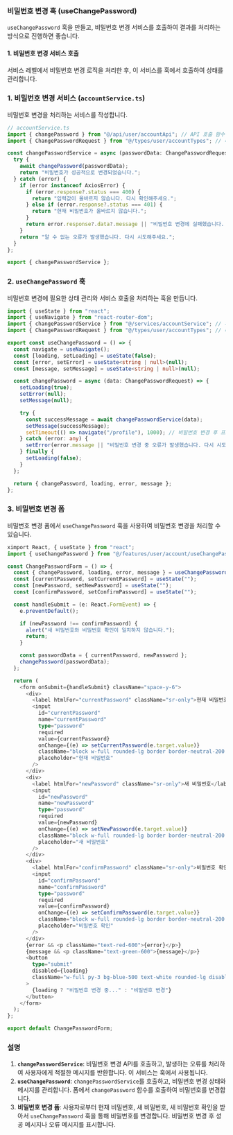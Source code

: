 ### 비밀번호 변경 훅 (useChangePassword)

`useChangePassword` 훅을 만들고, 비밀번호 변경 서비스를 호출하여 결과를 처리하는 방식으로 진행하면 좋습니다.

#### 1. 비밀번호 변경 서비스 호출

서비스 레벨에서 비밀번호 변경 로직을 처리한 후, 이 서비스를 훅에서 호출하여 상태를 관리합니다.

### 1. 비밀번호 변경 서비스 (`accountService.ts`)

비밀번호 변경을 처리하는 서비스를 작성합니다.

```ts
// accountService.ts
import { changePassword } from "@/api/user/accountApi"; // API 호출 함수
import { ChangePasswordRequest } from "@/types/user/accountTypes"; // 타입

const changePasswordService = async (passwordData: ChangePasswordRequest): Promise<string> => {
  try {
    await changePassword(passwordData);
    return "비밀번호가 성공적으로 변경되었습니다.";
  } catch (error) {
    if (error instanceof AxiosError) {
      if (error.response?.status === 400) {
        return "입력값이 올바르지 않습니다. 다시 확인해주세요.";
      } else if (error.response?.status === 401) {
        return "현재 비밀번호가 올바르지 않습니다.";
      }
      return error.response?.data?.message || "비밀번호 변경에 실패했습니다. 다시 시도해주세요.";
    }
    return "알 수 없는 오류가 발생했습니다. 다시 시도해주세요.";
  }
};

export { changePasswordService };
```

### 2. `useChangePassword` 훅

비밀번호 변경에 필요한 상태 관리와 서비스 호출을 처리하는 훅을 만듭니다.

```ts
import { useState } from "react";
import { useNavigate } from "react-router-dom";
import { changePasswordService } from "@/services/accountService"; // 서비스 함수 import
import { ChangePasswordRequest } from "@/types/user/accountTypes"; // 타입 import

export const useChangePassword = () => {
  const navigate = useNavigate();
  const [loading, setLoading] = useState(false);
  const [error, setError] = useState<string | null>(null);
  const [message, setMessage] = useState<string | null>(null);

  const changePassword = async (data: ChangePasswordRequest) => {
    setLoading(true);
    setError(null);
    setMessage(null);

    try {
      const successMessage = await changePasswordService(data);
      setMessage(successMessage);
      setTimeout(() => navigate("/profile"), 1000); // 비밀번호 변경 후 프로필 페이지로 이동
    } catch (error: any) {
      setError(error.message || "비밀번호 변경 중 오류가 발생했습니다. 다시 시도해주세요.");
    } finally {
      setLoading(false);
    }
  };

  return { changePassword, loading, error, message };
};
```

### 3. 비밀번호 변경 폼

비밀번호 변경 폼에서 `useChangePassword` 훅을 사용하여 비밀번호 변경을 처리할 수 있습니다.

```ts
ximport React, { useState } from "react";
import { useChangePassword } from "@/features/user/account/useChangePassword"; // 훅 import

const ChangePasswordForm = () => {
  const { changePassword, loading, error, message } = useChangePassword();
  const [currentPassword, setCurrentPassword] = useState("");
  const [newPassword, setNewPassword] = useState("");
  const [confirmPassword, setConfirmPassword] = useState("");

  const handleSubmit = (e: React.FormEvent) => {
    e.preventDefault();

    if (newPassword !== confirmPassword) {
      alert("새 비밀번호와 비밀번호 확인이 일치하지 않습니다.");
      return;
    }

    const passwordData = { currentPassword, newPassword };
    changePassword(passwordData);
  };

  return (
    <form onSubmit={handleSubmit} className="space-y-6">
      <div>
        <label htmlFor="currentPassword" className="sr-only">현재 비밀번호</label>
        <input
          id="currentPassword"
          name="currentPassword"
          type="password"
          required
          value={currentPassword}
          onChange={(e) => setCurrentPassword(e.target.value)}
          className="block w-full rounded-lg border border-neutral-200 px-4 py-3"
          placeholder="현재 비밀번호"
        />
      </div>
      <div>
        <label htmlFor="newPassword" className="sr-only">새 비밀번호</label>
        <input
          id="newPassword"
          name="newPassword"
          type="password"
          required
          value={newPassword}
          onChange={(e) => setNewPassword(e.target.value)}
          className="block w-full rounded-lg border border-neutral-200 px-4 py-3"
          placeholder="새 비밀번호"
        />
      </div>
      <div>
        <label htmlFor="confirmPassword" className="sr-only">비밀번호 확인</label>
        <input
          id="confirmPassword"
          name="confirmPassword"
          type="password"
          required
          value={confirmPassword}
          onChange={(e) => setConfirmPassword(e.target.value)}
          className="block w-full rounded-lg border border-neutral-200 px-4 py-3"
          placeholder="비밀번호 확인"
        />
      </div>
      {error && <p className="text-red-600">{error}</p>}
      {message && <p className="text-green-600">{message}</p>}
      <button
        type="submit"
        disabled={loading}
        className="w-full py-3 bg-blue-500 text-white rounded-lg disabled:opacity-50"
      >
        {loading ? "비밀번호 변경 중..." : "비밀번호 변경"}
      </button>
    </form>
  );
};

export default ChangePasswordForm;
```

### 설명

1. **`changePasswordService`**: 비밀번호 변경 API를 호출하고, 발생하는 오류를 처리하여 사용자에게 적절한 메시지를 반환합니다. 이 서비스는 훅에서 사용됩니다.
2. **`useChangePassword`**: `changePasswordService`를 호출하고, 비밀번호 변경 상태와 메시지를 관리합니다. 폼에서 `changePassword` 함수를 호출하여 비밀번호를 변경합니다.
3. **비밀번호 변경 폼**: 사용자로부터 현재 비밀번호, 새 비밀번호, 새 비밀번호 확인을 받아서 `useChangePassword` 훅을 통해 비밀번호를 변경합니다. 비밀번호 변경 후 성공 메시지나 오류 메시지를 표시합니다.
